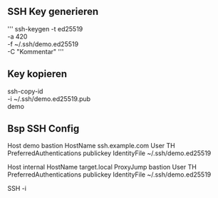 ## SSH Key generieren

'''
ssh-keygen -t ed25519 \
  -a 420 \
  -f ~/.ssh/demo.ed25519 \
  -C "Kommentar"
'''

## Key kopieren 
ssh-copy-id \
  -i ~/.ssh/demo.ed25519.pub \
  demo

## Bsp SSH Config

Host demo bastion
  HostName ssh.example.com 
  User TH 
  PreferredAuthentications publickey
  IdentityFile ~/.ssh/demo.ed25519
  
Host internal 
  HostName target.local 
  ProxyJump bastion 
  User TH 
  PreferredAuthentications publickey 
  IdentityFile ~/.ssh/demo.ed25519
  
SSH -i <key> <host>
